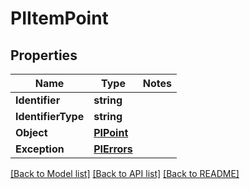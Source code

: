 # PIItemPoint

## Properties
Name | Type | Notes
------------ | ------------- | -------------
**Identifier** | **string**
**IdentifierType** | **string**
**Object** | **[**PIPoint**](../Model/PIPoint.md)**
**Exception** | **[**PIErrors**](../Model/PIErrors.md)**

[[Back to Model list]](../../README.md#documentation-for-models) [[Back to API list]](../../README.md#documentation-for-api-endpoints) [[Back to README]](../../README.md)
